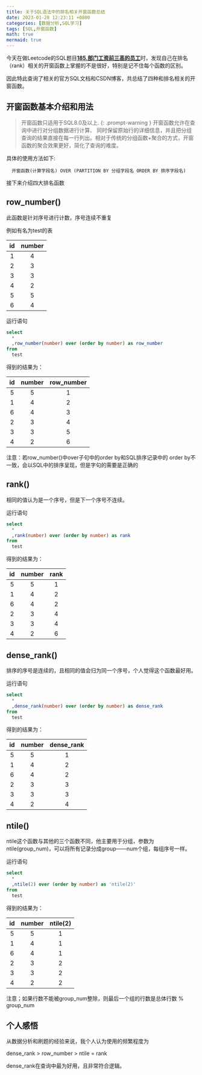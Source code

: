 ```yaml
---
title: 关于SQL语法中的排名相关开窗函数总结
date: 2023-01-28 12:23:11 +0800
categories: [数据分析,SQL学习]
tags: [SQL,开窗函数]
math: true
mermaid: true
---
```



今天在做Leetcode的SQL题目[**185.部门工资前三高的员工**](https://leetcode.cn/problems/department-top-three-salaries/solutions/)时，发现自己在排名（rank）相关的开窗函数上掌握的不是很好，特别是记不住每个函数的区别。

因此特此查询了相关的官方SQL文档和CSDN博客，共总结了四种和排名相关的开窗函数。

## 开窗函数基本介绍和用法
> 开窗函数只适用于SQL8.0及以上.
{: .prompt-warning }
开窗函数允许在查询中进行对分组数据进行计算、 同时保留原始行的详细信息，并且把分组查询的结果直接在每一行列出。相对于传统的分组函数+聚合的方式，开窗函数的聚合效果更好，简化了查询的难度。

具体的使用方法如下:

```
  开窗函数(计算字段名) OVER (PARTITION BY 分组字段名 ORDER BY 排序字段名)
```
接下来介绍四大排名函数

## row_number()

此函数是针对序号进行计数，序号连续不重复

例如有名为test的表

| id | number |
|:---:|:----:|
| 1  | 4 |
| 2  | 3 |
| 3  | 3 |
| 4  | 2 |
| 5  | 5 |
| 6  | 4 |

运行语句

```sql
select 
  *
  ,row_number(number) over (order by number) as row_number
from
  test
```

得到的结果为：

| id | number | row_number |
|:---:|:----:|:--:|
| 5  | 5 | 1 |
| 1  | 4 | 2 |
| 6  | 4 | 3 |
| 2  | 3 | 4 |
| 3  | 3 | 5 |
| 4  | 2 | 6 |

注意：若row_number()中over子句中的order by和SQL排序记录中的 order by不一致，会以SQL中的排序呈现，但是字句的需要是正确的

## rank()

相同的值认为是一个序号，但是下一个序号不连续。

运行语句

```sql
select 
  *
  ,rank(number) over (order by number) as rank
from
  test
```

得到的结果为：

| id | number | rank |
|:---:|:----:|:--:|
| 5  | 5 | 1 |
| 1  | 4 | 2 |
| 6  | 4 | 2 |
| 2  | 3 | 4 |
| 3  | 3 | 4 |
| 4  | 2 | 6 |

## dense_rank()

排序的序号是连续的，且相同的值会归为同一个序号，个人觉得这个函数最好用。

运行语句

```sql
select 
  *
  ,dense_rank(number) over (order by number) as dense_rank
from
  test
```

得到的结果为：

| id | number | dense_rank |
|:---:|:----:|:--:|
| 5  | 5 | 1 |
| 1  | 4 | 2 |
| 6  | 4 | 2 |
| 2  | 3 | 3 |
| 3  | 3 | 3 |
| 4  | 2 | 4 |

## ntile()

ntile这个函数与其他的三个函数不同，他主要用于分组，参数为ntile(group_num)，可以将所有记录分成group——num个组，每组序号一样。

运行语句

```sql
select 
  *
  ,ntile(2) over (order by number) as 'ntile(2)'
from
  test
```

得到的结果为：

| id | number | ntile(2) |
|:---:|:----:|:--:|
| 5  | 5 | 1 |
| 1  | 4 | 1 |
| 6  | 4 | 1 |
| 2  | 3 | 2 |
| 3  | 3 | 2 |
| 4  | 2 | 2 |

注意；如果行数不能被group_num整除，则最后一个组的行数是总体行数 % group_num

## 个人感悟

从数据分析和刷题的经验来说，我个人认为使用的频繁程度为

dense_rank > row_number > ntile = rank

dense_rank在查询中最为好用，且非常符合逻辑。
